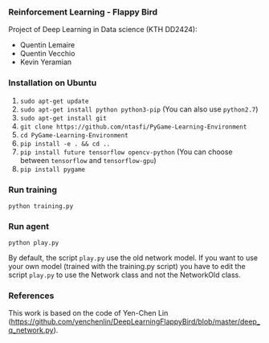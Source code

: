 ### Reinforcement Learning - Flappy Bird

Project of Deep Learning in Data science (KTH DD2424):

* Quentin Lemaire
* Quentin Vecchio
* Kevin Yeramian

### Installation on Ubuntu

1. `sudo apt-get update`
2. `sudo apt-get install python python3-pip` (You can also use `python2.7`)
3. `sudo apt-get install git`
4. `git clone https://github.com/ntasfi/PyGame-Learning-Environment`
5. `cd PyGame-Learning-Environment`
6. `pip install -e . && cd ..`
7. `pip install future tensorflow opencv-python` (You can choose between `tensorflow` and `tensorflow-gpu`)
8. `pip install pygame`

### Run training

`python training.py`

### Run agent

`python play.py`

By default, the script `play.py` use the old network model. If you want to use your own model (trained with the training.py script) you have to edit the script `play.py` to use the Network class and not the NetworkOld class.

### References

This work is based on the code of Yen-Chen Lin (https://github.com/yenchenlin/DeepLearningFlappyBird/blob/master/deep_q_network.py).
